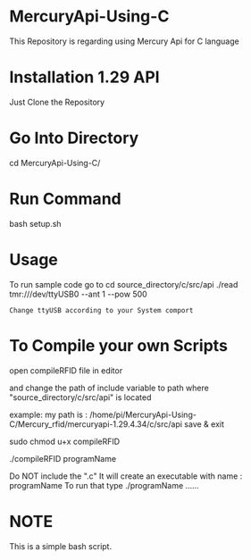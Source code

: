 # MercuryApi-Using-C
This Repository is regarding using Mercury Api for C language

# Installation 1.29 API
Just Clone the Repository 

# Go Into Directory 
cd MercuryApi-Using-C/

# Run Command
bash setup.sh





# Usage
To run sample code go to 
    cd source_directory/c/src/api
    ./read tmr:///dev/ttyUSB0 --ant 1 --pow 500
    
    Change ttyUSB according to your System comport 
    
# To Compile your own Scripts

open compileRFID file in editor

and change the path of include variable to path where "source_directory/c/src/api" is located

example: 
       my path is :
                /home/pi/MercuryApi-Using-C/Mercury_rfid/mercuryapi-1.29.4.34/c/src/api
save & exit

sudo chmod u+x compileRFID

./compileRFID programName

Do NOT include the ".c"
It will create an executable with name : programName
To run that type ./programName ……


# NOTE
This is a simple bash script.
